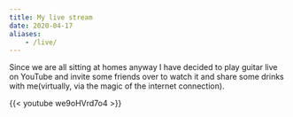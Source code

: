 ```yaml
---
title: My live stream
date: 2020-04-17
aliases:
    - /live/
---
```


Since we are all sitting at homes anyway I have decided to play guitar live on YouTube and invite some friends over to watch it and share some drinks with me(virtually, via the magic of the internet connection).

{{< youtube we9oHVrd7o4 >}}
